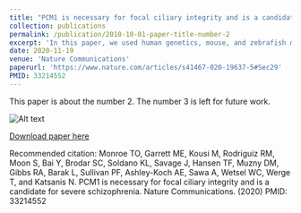 ```yaml
---
title: "PCM1 is necessary for focal ciliary integrity and is a candidate for severe schizophrenia"
collection: publications
permalink: /publication/2010-10-01-paper-title-number-2
excerpt: 'In this paper, we used human genetics, mouse, and zebrafish modeling to identify pathogenic variants in PCM1 that disrupt ciliary integrity and associate with severe psychosis'
date: 2020-11-19
venue: 'Nature Communications'
paperurl: 'https://www.nature.com/articles/s41467-020-19637-5#Sec29'
PMID: 33214552
---
```

This paper is about the number 2. The number 3 is left for future work.


![Alt text](https://i.imgur.com/I47yzfg.png)


[Download paper here](http://academicpages.github.io/files/paper2.pdf)

Recommended citation: Monroe TO, Garrett ME, Kousi M, Rodriguiz RM, Moon S, Bai Y, Brodar SC, Soldano KL, Savage J, Hansen TF, Muzny DM, Gibbs RA, Barak L, Sullivan PF, Ashley-Koch AE, Sawa A, Wetsel WC, Werge T, and Katsanis N. PCM1 is necessary for focal ciliary integrity and is a candidate for severe schizophrenia. Nature Communications. (2020) PMID: 33214552
